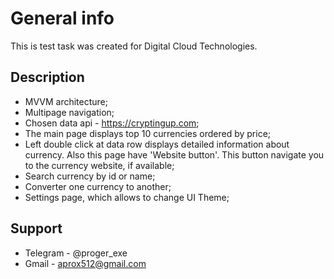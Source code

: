 # General info

This is test task was created for Digital Cloud Technologies.

## Description
* MVVM architecture;
* Multipage navigation;
* Chosen data api - https://cryptingup.com;
* The main page displays top 10 currencies ordered by price;
* Left double click at data row displays detailed information about currency.
Also this page have 'Website button'. This button navigate you to the currency website, if available;
* Search currency by id or name;
* Converter one currency to another;
* Settings page, which allows to change UI Theme;
## Support
* Telegram - @proger_exe
* Gmail - aprox512@gmail.com
